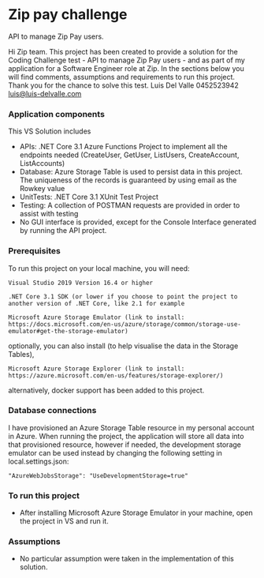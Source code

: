 # Zip pay challenge
API to manage Zip Pay users.

Hi Zip team. This project has been created to provide a solution for the Coding Challenge test - API to manage Zip Pay users - and as part of my application for a Software Engineer role at Zip. In the sections below you will find comments, assumptions and requirements to run this project. Thank you for the chance to solve this test.
Luis Del Valle
0452523942
luis@luis-delvalle.com

### Application components

This VS Solution includes
* APIs: .NET Core 3.1 Azure Functions Project to implement all the endpoints needed (CreateUser, GetUser, ListUsers, CreateAccount, ListAccounts)
* Database: Azure Storage Table is used to persist data in this project. The uniqueness of the records is guaranteed by using email as the Rowkey value 
* UnitTests: .NET Core 3.1 XUnit Test Project
* Testing: A collection of POSTMAN requests are provided in order to assist with testing 
* No GUI interface is provided, except for the Console Interface generated by running the API project.


### Prerequisites

To run this project on your local machine, you will need:

```
Visual Studio 2019 Version 16.4 or higher
```
```
.NET Core 3.1 SDK (or lower if you choose to point the project to another version of .NET Core, like 2.1 for example
```
```
Microsoft Azure Storage Emulator (link to install: https://docs.microsoft.com/en-us/azure/storage/common/storage-use-emulator#get-the-storage-emulator)
```

optionally, you can also install (to help visualise the data in the Storage Tables),

```
Microsoft Azure Storage Explorer (link to install: https://azure.microsoft.com/en-us/features/storage-explorer/)
```

alternatively, docker support has been added to this project.

### Database connections

I have provisioned an Azure Storage Table resource in my personal account in Azure. When running the project, the application will store all data into that provisioned resource, however if needed, the development storage emulator can be used instead by changing the following setting in local.settings.json:

```
"AzureWebJobsStorage": "UseDevelopmentStorage=true"
```


### To run this project

* After installing Microsoft Azure Storage Emulator in your machine, open the project in VS and run it.

### Assumptions

* No particular assumption were taken in the implementation of this solution.
